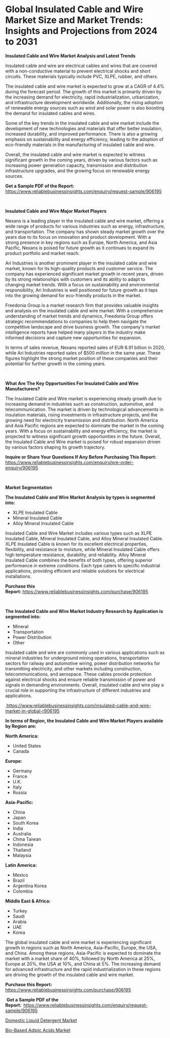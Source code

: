 <p><h1>Global Insulated Cable and Wire Market Size and Market Trends: Insights and Projections from 2024 to 2031</h1></p><p><strong>Insulated Cable and Wire Market Analysis and Latest Trends</strong></p>
<p><p>Insulated cable and wire are electrical cables and wires that are covered with a non-conductive material to prevent electrical shocks and short circuits. These materials typically include PVC, XLPE, rubber, and others.</p><p>The insulated cable and wire market is expected to grow at a CAGR of 4.4% during the forecast period. The growth of this market is primarily driven by the increasing demand for electricity, rapid industrialization, urbanization, and infrastructure development worldwide. Additionally, the rising adoption of renewable energy sources such as wind and solar power is also boosting the demand for insulated cables and wires.</p><p>Some of the key trends in the insulated cable and wire market include the development of new technologies and materials that offer better insulation, increased durability, and improved performance. There is also a growing emphasis on sustainability and energy efficiency, leading to the adoption of eco-friendly materials in the manufacturing of insulated cable and wire.</p><p>Overall, the insulated cable and wire market is expected to witness significant growth in the coming years, driven by various factors such as increasing power generation capacity, transmission and distribution infrastructure upgrades, and the growing focus on renewable energy sources.</p></p>
<p><strong>Get a Sample PDF of the Report:&nbsp;</strong> <a href="https://www.reliablebusinessinsights.com/enquiry/request-sample/906195">https://www.reliablebusinessinsights.com/enquiry/request-sample/906195</a></p>
<p>&nbsp;</p>
<p><strong>Insulated Cable and Wire Major Market Players</strong></p>
<p><p>Nexans is a leading player in the insulated cable and wire market, offering a wide range of products for various industries such as energy, infrastructure, and transportation. The company has shown steady market growth over the years due to its focus on innovation and product development. With a strong presence in key regions such as Europe, North America, and Asia Pacific, Nexans is poised for future growth as it continues to expand its product portfolio and market reach.</p><p>Ari Industries is another prominent player in the insulated cable and wire market, known for its high-quality products and customer service. The company has experienced significant market growth in recent years, driven by its strong relationships with customers and its ability to adapt to changing market trends. With a focus on sustainability and environmental responsibility, Ari Industries is well positioned for future growth as it taps into the growing demand for eco-friendly products in the market.</p><p>Freedonia Group is a market research firm that provides valuable insights and analysis on the insulated cable and wire market. With a comprehensive understanding of market trends and dynamics, Freedonia Group offers strategic recommendations to companies to help them navigate the competitive landscape and drive business growth. The company's market intelligence reports have helped many players in the industry make informed decisions and capture new opportunities for expansion.</p><p>In terms of sales revenue, Nexans reported sales of EUR 6.91 billion in 2020, while Ari Industries reported sales of $500 million in the same year. These figures highlight the strong market position of these companies and their potential for further growth in the coming years.</p></p>
<p>&nbsp;</p>
<p><strong>What Are The Key Opportunities For Insulated Cable and Wire Manufacturers?</strong></p>
<p><p>The Insulated Cable and Wire market is experiencing steady growth due to increasing demand in industries such as construction, automotive, and telecommunication. The market is driven by technological advancements in insulation materials, rising investments in infrastructure projects, and the growing need for electricity transmission and distribution. North America and Asia Pacific regions are expected to dominate the market in the coming years. With a focus on sustainability and energy efficiency, the market is projected to witness significant growth opportunities in the future. Overall, the Insulated Cable and Wire market is poised for robust expansion driven by various factors shaping its growth trajectory.</p></p>
<p><strong>Inquire or Share Your Questions If Any Before Purchasing This Report:</strong> <a href="https://www.reliablebusinessinsights.com/enquiry/pre-order-enquiry/906195">https://www.reliablebusinessinsights.com/enquiry/pre-order-enquiry/906195</a></p>
<p>&nbsp;</p>
<p><strong>Market Segmentation</strong></p>
<p><strong>The Insulated Cable and Wire Market Analysis by types is segmented into:</strong></p>
<p><ul><li>XLPE Insulated Cable</li><li>Mineral Insulated Cable</li><li>Alloy Mineral Insulated Cable</li></ul></p>
<p><p>Insulated Cable and Wire Market includes various types such as XLPE Insulated Cable, Mineral Insulated Cable, and Alloy Mineral Insulated Cable. XLPE Insulated Cable is known for its excellent electrical properties, flexibility, and resistance to moisture, while Mineral Insulated Cable offers high temperature resistance, durability, and reliability. Alloy Mineral Insulated Cable combines the benefits of both types, offering superior performance in extreme conditions. Each type caters to specific industrial applications, providing efficient and reliable solutions for electrical installations.</p></p>
<p><strong>Purchase this Report:&nbsp;</strong><a href="https://www.reliablebusinessinsights.com/purchase/906195">https://www.reliablebusinessinsights.com/purchase/906195</a></p>
<p>&nbsp;</p>
<p><strong>The Insulated Cable and Wire Market Industry Research by Application is segmented into:</strong></p>
<p><ul><li>Mineral</li><li>Transportation</li><li>Power Distribution</li><li>Other</li></ul></p>
<p><p>Insulated cable and wire are commonly used in various applications such as mineral industries for underground mining operations, transportation sectors for railway and automotive wiring, power distribution networks for transmitting electricity, and other markets including construction, telecommunications, and aerospace. These cables provide protection against electrical shocks and ensure reliable transmission of power and signals in demanding environments. Overall, insulated cable and wire play a crucial role in supporting the infrastructure of different industries and applications.</p></p>
<p><a href="https://www.reliablebusinessinsights.com/insulated-cable-and-wire-market-in-global-r906195">&nbsp;https://www.reliablebusinessinsights.com/insulated-cable-and-wire-market-in-global-r906195</a></p>
<p><strong>In terms of Region, the Insulated Cable and Wire Market Players available by Region are:</strong></p>
<p>
    <p> <strong> North America: </strong>
        <ul>
            <li>United States</li>
            <li>Canada</li>
        </ul>
        </p> 
    <p> <strong> Europe: </strong>
        <ul>
            <li>Germany</li>
            <li>France</li>
            <li>U.K.</li>
            <li>Italy</li>
            <li>Russia</li>
        </ul>
        </p> 
    <p> <strong> Asia-Pacific: </strong>
        <ul>
            <li>China</li>
            <li>Japan</li>
            <li>South Korea</li>
            <li>India</li>
            <li>Australia</li>
            <li>China Taiwan</li>
            <li>Indonesia</li>
            <li>Thailand</li>
            <li>Malaysia</li>
        </ul>
        </p> 
    <p> <strong> Latin America: </strong>
        <ul>
            <li>Mexico</li>
            <li>Brazil</li>
            <li>Argentina Korea</li>
            <li>Colombia</li>
        </ul>
        </p> 
    <p> <strong> Middle East & Africa: </strong>
        <ul>
            <li>Turkey</li>
            <li>Saudi</li>
            <li>Arabia</li>
            <li>UAE</li>
            <li>Korea</li>
        </ul>
    </p>
    </p>
<p><p>The global insulated cable and wire market is experiencing significant growth in regions such as North America, Asia-Pacific, Europe, the USA, and China. Among these regions, Asia-Pacific is expected to dominate the market with a market share of 40%, followed by North America at 25%, Europe at 20%, the USA at 10%, and China at 5%. The increasing demand for advanced infrastructure and the rapid industrialization in these regions are driving the growth of the insulated cable and wire market.</p></p>
<p><strong>Purchase this Report: </strong><a href="https://www.reliablebusinessinsights.com/purchase/906195">https://www.reliablebusinessinsights.com/purchase/906195</a></p>
<p>&nbsp;<strong>Get a Sample PDF of the Report:&nbsp;&nbsp;</strong><a href="https://www.reliablebusinessinsights.com/enquiry/request-sample/906195">https://www.reliablebusinessinsights.com/enquiry/request-sample/906195</a></p>
<p><strong></strong></p>
<p><p><a href="https://github.com/nicoletavirag/Market-Research-Report-List-5/blob/main/domestic-liquid-detergent-market.md">Domestic Liquid Detergent Market</a></p><p><a href="https://github.com/mauripalmi/Market-Research-Report-List-5/blob/main/bio-based-adipic-acids-market.md">Bio-Based Adipic Acids Market</a></p></p>